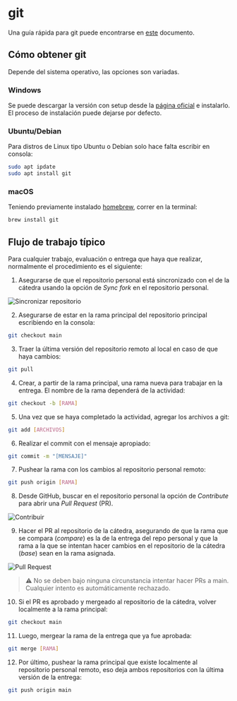 # git

Una guía rápida para git puede encontrarse en [este](./git-cheat-sheet-education.pdf) documento.

## Cómo obtener git

Depende del sistema operativo, las opciones son variadas.

### Windows

Se puede descargar la versión con setup desde la [página oficial](https://git-scm.com/downloads/win) e instalarlo. El proceso de instalación puede dejarse por defecto.

### Ubuntu/Debian

Para distros de Linux tipo Ubuntu o Debian solo hace falta escribir en consola:

```bash
sudo apt ipdate
sudo apt install git
```

### macOS

Teniendo previamente instalado [homebrew](https://brew.sh/), correr en la terminal:

```bash
brew install git
```

## Flujo de trabajo típico

Para cualquier trabajo, evaluación o entrega que haya que realizar, normalmente el procedimiento es el siguiente:

1. Asegurarse de que el repositorio personal está sincronizado con el de la cátedra usando la opción de _Sync fork_ en el repositorio personal.

![Sincronizar repositorio](https://docs.github.com/assets/cb-75605/mw-1440/images/help/repository/sync-fork-dropdown.webp)

2. Asegurarse de estar en la rama principal del repositorio principal escribiendo en la consola:

```bash
git checkout main
```

3. Traer la última versión del repositorio remoto al local en caso de que haya cambios:

```bash
git pull
```

4. Crear, a partir de la rama principal, una rama nueva para trabajar en la entrega. El nombre de la rama dependerá de la actividad:

```bash
git checkout -b [RAMA]
```

5. Una vez que se haya completado la actividad, agregar los archivos a git:

```bash
git add [ARCHIVOS]
```

6. Realizar el commit con el mensaje apropiado:

```bash
git commit -m "[MENSAJE]"
```

7. Pushear la rama con los cambios al repositorio personal remoto:

```bash
git push origin [RAMA]
```

8. Desde GitHub, buscar en el repositorio personal la opción de _Contribute_ para abrir una _Pull Request_ (PR).

![Contribuir](https://coderefinery.github.io/git-intro/_images/github-contribute.png)

9. Hacer el PR al repositorio de la cátedra, asegurando de que la rama que se compara (_compare_) es la de la entrega del repo personal y que la rama a la que se intentan hacer cambios en el repositorio de la cátedra (_base_) sean en la rama asignada.

![Pull Request](https://docs.github.com/assets/cb-87213/mw-1440/images/help/pull_requests/pull-request-review-edit-branch.webp)

> :warning: No se deben bajo ninguna circunstancia intentar hacer PRs a main. Cualquier intento es automáticamente rechazado.

10. Si el PR es aprobado y mergeado al repositorio de la cátedra, volver localmente a la rama principal:

```bash
git checkout main
```

11. Luego, mergear la rama de la entrega que ya fue aprobada:

```bash
git merge [RAMA]
```

12. Por último, pushear la rama principal que existe localmente al repositorio personal remoto, eso deja ambos repositorios con la última versión de la entrega:

```bash
git push origin main
```